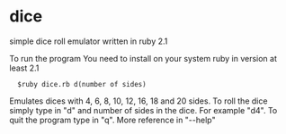 dice
====

simple dice roll emulator written in ruby 2.1

To run the program You need to install on your system ruby in version at least 2.1

```
  $ruby dice.rb d(number of sides)

```

Emulates dices with 4, 6, 8, 10, 12, 16, 18 and 20 sides.
To roll the dice simply type in "d" and number of sides in the dice. For example "d4".
To quit the program type in "q".
More reference in "--help"
